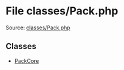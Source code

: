 File classes/Pack.php
=========

Source: [classes/Pack.php](https://github.com/PrestaShop/PrestaShop/blob/1.5.6.0/classes/Pack.php)


Classes
-------

* [PackCore](class.PackCore.md)


